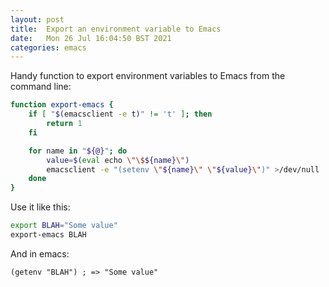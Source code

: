 ```yaml
---
layout: post
title:  Export an environment variable to Emacs
date:   Mon 26 Jul 16:04:50 BST 2021
categories: emacs
---
```


Handy function to export environment variables to Emacs from the command line:

```bash
function export-emacs {
    if [ "$(emacsclient -e t)" != 't' ]; then
        return 1
    fi

    for name in "${@}"; do
        value=$(eval echo \"\$${name}\")
        emacsclient -e "(setenv \"${name}\" \"${value}\")" >/dev/null
    done
}
```

Use it like this:

```bash
export BLAH="Some value"
export-emacs BLAH
```

And in emacs:

```elisp
(getenv "BLAH") ; => "Some value"
```
